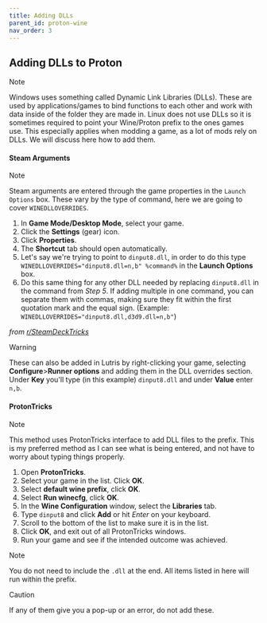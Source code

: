 ```yaml
---
title: Adding DLLs
parent_id: proton-wine
nav_order: 3
---
```


## Adding DLLs to Proton

> [!NOTE]
> Windows uses something called Dynamic Link Libraries (DLLs).
> These are used by applications/games to bind functions to each other and work with data inside of the folder they are made in. Linux does not use DLLs so it is sometimes required to point your Wine/Proton prefix to the ones games use. This especially applies when modding a game, as a lot of mods rely on DLLs. We will discuss here how to add them.

#### Steam Arguments

> [!NOTE]
> Steam arguments are entered through the game properties in the `Launch Options` box. These vary by the type of command, here we are going to cover `WINEDLLOVERRIDES`.

<div class="panel">
<ol>
    <li>In <strong>Game Mode/Desktop Mode</strong>, select your game.</li>
    <li>Click the <strong>Settings</strong> (gear) icon.</li>
    <li>Click <strong>Properties</strong>.</li>
    <li>The <strong>Shortcut</strong> tab should open automatically.</li>
    <li>Let's say we're trying to point to <code>dinput8.dll</code>, in order to do this type <code>WINEDLLOVERRIDES="dinput8.dll=n,b" %command%</code> in the <strong>Launch Options</strong> box.</li>
    <li>Do this same thing for any other DLL needed by replacing <code>dinput8.dll</code> in the command from <em>Step 5</em>. If adding multiple in one command, you can separate them with commas, making sure they fit within the first quotation mark and the equal sign. (Example: <code>WINEDLLOVERRIDES="dinput8.dll,d3d9.dll=n,b"</code>)</li>
</ol>
</div>

*from [r/SteamDeckTricks](https://www.reddit.com/r/SteamDeckTricks/comments/xnmm32/game_modding_guide/)*

> [!WARNING]
> These can also be added in Lutris by right-clicking your game, selecting **Configure**>**Runner options** and adding them in the DLL overrides section. Under **Key** you'll type (in this example) `dinput8.dll` and under **Value** enter `n,b`.

#### ProtonTricks

> [!NOTE]
> This method uses ProtonTricks interface to add DLL files to the prefix. This is my preferred method as I can see what is being entered, and not have to worry about typing things properly.

<div class="panel">
<ol>
    <li>Open&nbsp;<strong>ProtonTricks</strong>.</li>
    <li>Select your game in the list. Click <strong>OK</strong>.</li>
    <li>Select <strong>default wine prefix</strong>, click <strong>OK</strong>.</li>
    <li>Select <strong>Run winecfg</strong>, click <strong>OK</strong>.</li>
    <li>In the <strong>Wine Configuration</strong> window, select the <strong>Libraries</strong> tab.</li>
    <li>Type <code>dinput8</code> and click <strong>Add</strong> or hit <em>Enter</em> on your keyboard.</li>
    <li>Scroll to the bottom of the list to make sure it is in the list.</li>
    <li>Click <strong>OK</strong>, and exit out of all ProtonTricks windows.</li>
    <li>Run your game and see if the intended outcome was achieved.</li>
</ol>
</div>

> [!NOTE]
> You do not need to include the `.dll` at the end.
> All items listed in here will run within the prefix.

> [!CAUTION]
> If any of them give you a pop-up or an error, do not add these.
